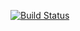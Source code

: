

[![Build Status](http://apibeta.shippable.com/projects/5360a676ea01febc01543256/badge)](http://beta.shippable.com/projects/5360a676ea01febc01543256/projects/5360a676ea01febc01543256)

